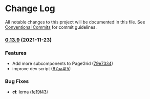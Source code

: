 # Change Log

All notable changes to this project will be documented in this file.
See [Conventional Commits](https://conventionalcommits.org) for commit guidelines.

### [0.13.9](https://github.com/whitespace-se/components/compare/v0.13.8...v0.13.9) (2021-11-23)


### Features

* Add more subcomponents to PageGrid ([79e7334](https://github.com/whitespace-se/components/commit/79e733455d92e583b30705ce92c2783f8254d2fe))
* improve dev script ([67aa4f5](https://github.com/whitespace-se/components/commit/67aa4f521d75fd0637466ffe575eb8f9332c3732))


### Bug Fixes

* **ci:** lerna ([fe19f43](https://github.com/whitespace-se/components/commit/fe19f431ce38abcda92cc89a12bbf0a662a6cadb))
